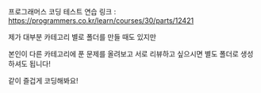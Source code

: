 프로그래머스 코딩 테스트 연습 링크 : https://programmers.co.kr/learn/courses/30/parts/12421

제가 대부분 카테고리 별로 폴더를 만들 때도 있지만

본인이 다른 카테고리에 푼 문제를 올려보고 서로 리뷰하고 싶으시면 별도 폴더로 생성하셔도 됩니다!

같이 즐겁게 코딩해봐요!
